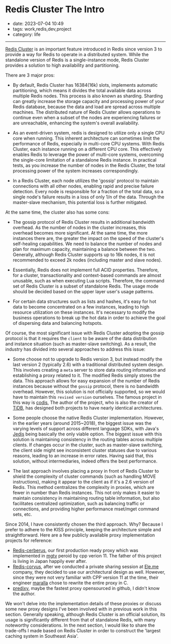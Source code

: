 # Redis Cluster The Intro

- date: 2023-07-04 10:49
- tags: work,redis,dev,project
- category: life

-------------------

[Redis Cluster](https://redis.io/docs/reference/cluster-spec/) is an important feature introduced in Redis since version 3 to provide a way for Redis to operate in a distributed system. While the standalone version of Redis is a single-instance mode, Redis Cluster provides a solution to high availability and partitioning.

There are 3 major pros:

- By default, Redis Cluster has 16384(16k) slots, implements automatic partitioning, which means it divides the total available data across multiple Redis nodes. This process is also known as sharding. Sharding can greatly increase the storage capacity and processing power of your Redis database, because the data and load are spread across multiple machines. The distributed nature of Redis Cluster allows operations to continue even when a subset of the nodes are experiencing failures or are unreachable, enhancing the system's overall availability.

- As an event-driven system, redis is designed to utilize only a single CPU core when running. This inherent architecture can sometimes limit the performance of Redis, especially in multi-core CPU systems. With Redis Cluster, each instance running on a different CPU core. This effectively enables Redis to leverage the power of multi-core systems, overcoming the single-core limitation of a standalone Redis instance. In practical tests, as you increase the number of nodes in the Redis Cluster, the total processing power of the system increases correspondingly. 

- In a Redis Cluster, each node utilizes the 'gossip' protocol to maintain connections with all other nodes, enabling rapid and precise failure detection. Every node is responsible for a fraction of the total data, so a single node's failure results in a loss of only 1/n of the data. Through the master-slave mechanism, this potential loss is further mitigated.

At the same time, the cluster also has some cons:

- The gossip protocol of Redis Cluster results in additional bandwidth overhead. As the number of nodes in the cluster increases, this overhead becomes more significant. At the same time, the more instances there are, the greater the impact on the speed of the cluster's self-healing capabilities. We need to balance the number of nodes and plan for maximum capacity, maintaining a balance between the two. Generally, although Redis Cluster supports up to 16k nodes, it is not recommended to exceed 2k nodes (including master and slave nodes).

- Essentially, Redis does not implement full ACID properties. Therefore, for a cluster, transactionality and context-based commands are almost unusable, such as when executing Lua scripts. Therefore, the command set of Redis Cluster is a subset of standalone Redis. The usage mode should be decided based on the upper layer user's usage patterns.

- For certain data structures such as lists and hashes, it's easy for hot data to become concentrated on a few instances, leading to high resource utilization on these instances. It's necessary to modify the business operations to break up the hot data in order to achieve the goal of dispersing data and balancing hotspots.

Of course, the most significant issue with Redis Cluster adopting the gossip protocol is that it requires the `client` to be aware of the data distribution and instance situation (such as master-slave switching). As a result, the industry has divided into several approaches to address this issue:

- Some choose not to upgrade to Redis version 3, but instead modify the last version 2 (typically 2.6) with a traditional distributed system design. This involves creating a `meta` server to store data routing information and establishing a proxy related to it. The modified Redis simply stores the data. This approach allows for easy expansion of the number of Redis instances because without the `gossip` protocol, there is no bandwidth overhead. However, this solution is not officially supported, so we would have to maintain this `revised version` ourselves. The famous project in this way is [codis](https://github.com/CodisLabs/codis), The author of the project, who is also the creator of [TiDB](https://www.pingcap.com/), has designed both projects to have nearly identical architectures.

- Some people choose the native Redis Cluster implementation. However, in the earlier years (around 2015~2018), the biggest issue was the varying levels of support across different language SDKs, with Java's [Jedis](https://github.com/redis/jedis) being basically the only viable option. The biggest issue with this solution is maintaining consistency in the routing tables across multiple clients. If changes occur in the cluster, such as master-slave switching, the client side might see inconsistent cluster statuses due to various reasons, leading to an increase in error rates. Having said that, this solution, without intermediaries, indeed offers the best performance.

- The last approach involves placing a proxy in front of Redis Cluster to shield the complexity of cluster commands (such as handling MOVE instructions), making it appear to the client as if it's a 2.6 version of Redis. This method centralizes the complexity in proxies, which are fewer in number than Redis instances. This not only makes it easier to maintain consistency in maintaining routing table information, but also facilitates centralized optimization, such as balancing traffic or connections, and providing higher performance mset/mget command sets, etc.

Since 2014, I have consistently chosen the third approach. Why? Because I prefer to adhere to the KISS principle, keeping the architecture simple and straightforward. Here are a few publicly available proxy implementation projects for reference:

- [Redis-cerberus](https://github.com/projecteru/redis-cerberus), our first production ready proxy which was implemented in [mgtv](https://mgtv.com/) peroid by cpp verion 11. The father of this project is living in Japan happily ever after.
- [Redis-corvus](https://github.com/eleme/corvus), after we conducted a private sharing session at [Ele.me](https://www.ele.me/) company, they decided to use our architectural design as well. However, since they were not very familiar with CPP version 11 at the time, their engineer [maralla](https://github.com/maralla) chose to rewrite the entire proxy in C.
- [predixy](https://github.com/joyieldInc/predixy), maybe the fastest proxy opensourced in github, I didn't know the author.

We won't delve into the implementation details of these proxies or discuss some new proxy designs I've been involved with in previous work in this section. Generally speaking, although Redis Cluster is an official solution, its usage is significantly different from that of standalone Redis, with many noteworthy considerations. In the next section, I would like to share the trade-offs I made based on Redis Cluster in order to construct the 'largest caching system in Southeast Asia'.